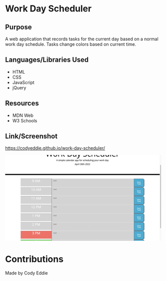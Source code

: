 # Work Day Scheduler

## Purpose 
A web application that records tasks for the current day based on a normal work day schedule. Tasks change colors based on current time.

## Languages/Libraries Used
* HTML
* CSS
* JavaScript
* jQuery

## Resources 
* MDN Web
* W3 Schools

## Link/Screenshot
https://codyeddie.github.io/work-day-scheduler/

<img src="./assets/images/livesitescreenshot.jpg"/>

# Contributions
Made by Cody Eddie 